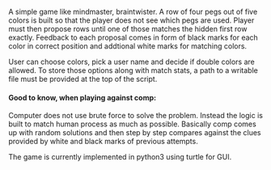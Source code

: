A simple game like mindmaster, braintwister. A row of four pegs out of five colors is 
built so that the player does not see which pegs are used. 
Player must then propose rows until one of those matches the hidden first row exactly. 
Feedback to each proposal comes in form of black marks for each color in correct position 
and addtional white marks for matching colors.

User can choose colors, pick a user name and decide if double colors are allowed. To store 
those options along with match stats, a path to a writable file must be provided at the top of the script.

#### Good to know, when playing against comp:
Computer does not use brute force to solve the problem. Instead the logic is built to match 
human process as much as possible. Basically comp comes up with random solutions and then step by step
compares against the clues provided by white and black marks of previous attempts. 

The game is currently implemented in python3 using turtle for GUI.
